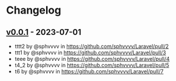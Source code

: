 # Changelog

## [v0.0.1](https://github.com/sphvvvv/Laravel/compare/2023.07.01-1...v0.0.1) - 2023-07-01
- tttt2 by @sphvvvv in https://github.com/sphvvvv/Laravel/pull/2
- ttt1 by @sphvvvv in https://github.com/sphvvvv/Laravel/pull/3
- teee by @sphvvvv in https://github.com/sphvvvv/Laravel/pull/4
- t4_2 by @sphvvvv in https://github.com/sphvvvv/Laravel/pull/5
- t6 by @sphvvvv in https://github.com/sphvvvv/Laravel/pull/7
